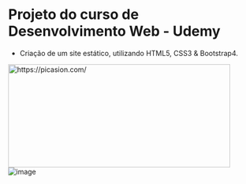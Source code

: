 # Projeto do curso de Desenvolvimento Web - Udemy

- Criação de um site estático, utilizando HTML5, CSS3 & Bootstrap4.

<a href="https://picasion.com/"><img src="https://i.picasion.com/pic92/90bd08b933da6e52bd9c080faa23a004.gif" width="450" height="209" border="0" alt="https://picasion.com/" /></a>
![image](https://user-images.githubusercontent.com/91023162/185030408-7949f80c-d28a-4e4f-bbeb-b1c5865fcff6.png)

